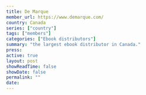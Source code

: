 ```yaml
---
title: De Marque
member_url: https://www.demarque.com/
country: Canada
series: ["country"] 
tags: ["members"]
categories: ["Ebook distributors"]
summary: "the largest ebook distributor in Canada."
press:
active: true
layout: post
showReadTime: false
showDate: false
permalink: ""
date: 
---
```

